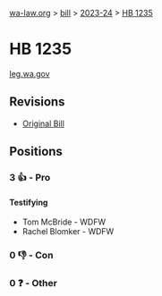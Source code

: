 [wa-law.org](/) > [bill](/bill/) > [2023-24](/bill/2023-24/) > [HB 1235](/bill/2023-24/hb/1235/)

# HB 1235
[leg.wa.gov](https://app.leg.wa.gov/billsummary?BillNumber=1235&Year=2023&Initiative=false)

## Revisions
* [Original Bill](1/)

## Positions
### 3 👍 - Pro
#### Testifying
* Tom McBride - WDFW
* Rachel Blomker - WDFW

### 0 👎 - Con

### 0 ❓ - Other
